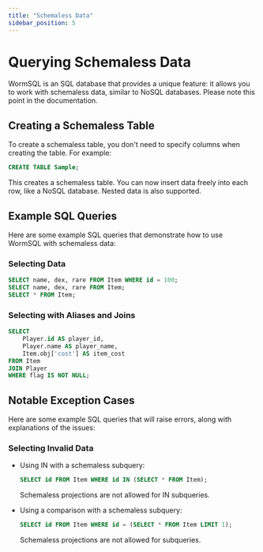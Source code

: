 ```yaml
---
title: "Schemaless Data"
sidebar_position: 5
---
```


# Querying Schemaless Data

WormSQL is an SQL database that provides a unique feature: it allows you to work with schemaless data, similar to NoSQL databases. Please note this point in the documentation.

## Creating a Schemaless Table

To create a schemaless table, you don't need to specify columns when creating the table. For example:

```sql
CREATE TABLE Sample;
```

This creates a schemaless table. You can now insert data freely into each row, like a NoSQL database. Nested data is also supported.

## Example SQL Queries

Here are some example SQL queries that demonstrate how to use WormSQL with schemaless data:


### Selecting Data

```sql
SELECT name, dex, rare FROM Item WHERE id = 100;
SELECT name, dex, rare FROM Item;
SELECT * FROM Item;
```


### Selecting with Aliases and Joins

```sql
SELECT
    Player.id AS player_id,
    Player.name AS player_name,
    Item.obj['cost'] AS item_cost
FROM Item
JOIN Player
WHERE flag IS NOT NULL;
```

## Notable Exception Cases

Here are some example SQL queries that will raise errors, along with explanations of the issues:


### Selecting Invalid Data

- Using IN with a schemaless subquery:

  ```sql
  SELECT id FROM Item WHERE id IN (SELECT * FROM Item);
  ```
  
  Schemaless projections are not allowed for IN subqueries.

- Using a comparison with a schemaless subquery:

  ```sql
  SELECT id FROM Item WHERE id = (SELECT * FROM Item LIMIT 1);
  ```
  
  Schemaless projections are not allowed for subqueries.